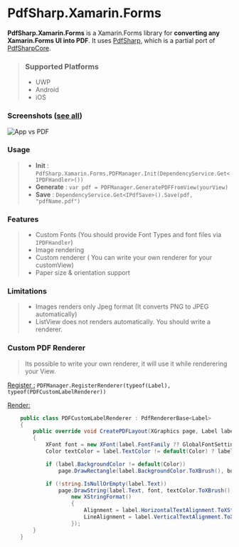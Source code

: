 PdfSharp.Xamarin.Forms
======================

**PdfSharp.Xamarin.Forms** is a Xamarin.Forms library for **converting any Xamarin.Forms UI into PDF**. It uses [PdfSharp](http://www.pdfsharp.net/), which is a partial port of [PdfSharpCore](https://github.com/groege/PdfSharpCore).

> ### Supported Platforms
> - UWP
> - Android
> - iOS


### Screenshots ([see all](https://github.com/akgulebubekir/PDFSharp.Xamarin.Forms/tree/master/Screenshots))
![App vs PDF](https://raw.githubusercontent.com/akgulebubekir/PDFSharp.Xamarin.Forms/master/Screenshots/table.PNG)


### Usage
> - **Init** : `PdfSharp.Xamarin.Forms.PDFManager.Init(DependencyService.Get<IPDFHandler>())`
> - **Generate** : `var pdf = PDFManager.GeneratePDFFromView(yourView)`
> - **Save** :  `DependencyService.Get<IPdfSave>().Save(pdf, "pdfName.pdf")`


### Features
> - Custom Fonts (You should provide Font Types and font files via `IPDFHandler`)
> - Image rendering
> - Custom renderer ( You can write your own renderer for your customView)
> - Paper size & orientation support


### Limitations
> - Images renders only Jpeg format (It converts PNG to JPEG automatically)
> - ListView does not renders automatically. You should write a renderer.


### Custom PDF Renderer
> Its possible to write your own renderer, it will use it while renderering your View.

 <u>Register :</u> `PDFManager.RegisterRenderer(typeof(Label), typeof(PDFCustomLabelRenderer))`

<u>Render:</u>

```cs
	public class PDFCustomLabelRenderer : PdfRendererBase<Label>
	{
		public override void CreatePDFLayout(XGraphics page, Label label, XRect bounds, double scaleFactor)
		{
			XFont font = new XFont(label.FontFamily ?? GlobalFontSettings.FontResolver.DefaultFontName, label.FontSize * scaleFactor);
			Color textColor = label.TextColor != default(Color) ? label.TextColor : Color.Black;

			if (label.BackgroundColor != default(Color))
				page.DrawRectangle(label.BackgroundColor.ToXBrush(), bounds);

			if (!string.IsNullOrEmpty(label.Text))
				page.DrawString(label.Text, font, textColor.ToXBrush(), bounds,
					new XStringFormat()
					{
						Alignment = label.HorizontalTextAlignment.ToXStringAlignment(),
						LineAlignment = label.VerticalTextAlignment.ToXLineAlignment(),
					});
		}
	}
```